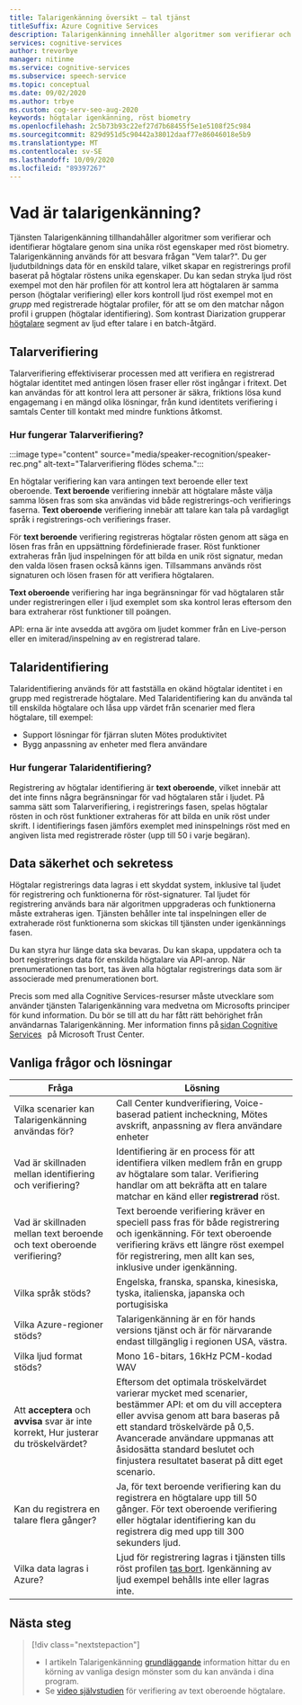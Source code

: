 ```yaml
---
title: Talarigenkänning översikt – tal tjänst
titleSuffix: Azure Cognitive Services
description: Talarigenkänning innehåller algoritmer som verifierar och identifierar högtalare genom sina unika röst egenskaper med röst biometry. Talarigenkänning används för att besvara frågan "Vem talar?". Den här artikeln är en översikt över fördelarna och funktionerna i Talarigenkännings tjänsten.
services: cognitive-services
author: trevorbye
manager: nitinme
ms.service: cognitive-services
ms.subservice: speech-service
ms.topic: conceptual
ms.date: 09/02/2020
ms.author: trbye
ms.custom: cog-serv-seo-aug-2020
keywords: högtalar igenkänning, röst biometry
ms.openlocfilehash: 2c5b73b93c22ef27d7b68455f5e1e5108f25c984
ms.sourcegitcommit: 829d951d5c90442a38012daaf77e86046018e5b9
ms.translationtype: MT
ms.contentlocale: sv-SE
ms.lasthandoff: 10/09/2020
ms.locfileid: "89397267"
---
```

# <a name="what-is-speaker-recognition"></a>Vad är talarigenkänning?

Tjänsten Talarigenkänning tillhandahåller algoritmer som verifierar och identifierar högtalare genom sina unika röst egenskaper med röst biometry. Talarigenkänning används för att besvara frågan "Vem talar?". Du ger ljudutbildnings data för en enskild talare, vilket skapar en registrerings profil baserat på högtalar röstens unika egenskaper. Du kan sedan stryka ljud röst exempel mot den här profilen för att kontrol lera att högtalaren är samma person (högtalar verifiering) eller kors kontroll ljud röst exempel mot en *grupp* med registrerade högtalar profiler, för att se om den matchar någon profil i gruppen (högtalar identifiering). Som kontrast Diarization grupperar [högtalare](batch-transcription.md#speaker-separation-diarization) segment av ljud efter talare i en batch-åtgärd.

## <a name="speaker-verification"></a>Talarverifiering

Talarverifiering effektiviserar processen med att verifiera en registrerad högtalar identitet med antingen lösen fraser eller röst ingångar i fritext. Det kan användas för att kontrol lera att personer är säkra, friktions lösa kund engagemang i en mängd olika lösningar, från kund identitets verifiering i samtals Center till kontakt med mindre funktions åtkomst.

### <a name="how-does-speaker-verification-work"></a>Hur fungerar Talarverifiering?

:::image type="content" source="media/speaker-recognition/speaker-rec.png" alt-text="Talarverifiering flödes schema.":::

En högtalar verifiering kan vara antingen text beroende eller text oberoende. **Text beroende** verifiering innebär att högtalare måste välja samma lösen fras som ska användas vid både registrerings-och verifierings faserna. **Text oberoende** verifiering innebär att talare kan tala på vardagligt språk i registrerings-och verifierings fraser.

För **text beroende** verifiering registreras högtalar rösten genom att säga en lösen fras från en uppsättning fördefinierade fraser. Röst funktioner extraheras från ljud inspelningen för att bilda en unik röst signatur, medan den valda lösen frasen också känns igen. Tillsammans används röst signaturen och lösen frasen för att verifiera högtalaren. 

**Text oberoende** verifiering har inga begränsningar för vad högtalaren står under registreringen eller i ljud exemplet som ska kontrol leras eftersom den bara extraherar röst funktioner till poängen. 

API: erna är inte avsedda att avgöra om ljudet kommer från en Live-person eller en imiterad/inspelning av en registrerad talare. 

## <a name="speaker-identification"></a>Talaridentifiering

Talaridentifiering används för att fastställa en okänd högtalar identitet i en grupp med registrerade högtalare. Med Talaridentifiering kan du använda tal till enskilda högtalare och låsa upp värdet från scenarier med flera högtalare, till exempel:

* Support lösningar för fjärran sluten Mötes produktivitet 
* Bygg anpassning av enheter med flera användare

### <a name="how-does-speaker-identification-work"></a>Hur fungerar Talaridentifiering?

Registrering av högtalar identifiering är **text oberoende**, vilket innebär att det inte finns några begränsningar för vad högtalaren står i ljudet. På samma sätt som Talarverifiering, i registrerings fasen, spelas högtalar rösten in och röst funktioner extraheras för att bilda en unik röst under skrift. I identifierings fasen jämförs exemplet med ininspelnings röst med en angiven lista med registrerade röster (upp till 50 i varje begäran).

## <a name="data-security-and-privacy"></a>Data säkerhet och sekretess

Högtalar registrerings data lagras i ett skyddat system, inklusive tal ljudet för registrering och funktionerna för röst-signaturer. Tal ljudet för registrering används bara när algoritmen uppgraderas och funktionerna måste extraheras igen. Tjänsten behåller inte tal inspelningen eller de extraherade röst funktionerna som skickas till tjänsten under igenkännings fasen. 

Du kan styra hur länge data ska bevaras. Du kan skapa, uppdatera och ta bort registrerings data för enskilda högtalare via API-anrop. När prenumerationen tas bort, tas även alla högtalar registrerings data som är associerade med prenumerationen bort. 

Precis som med alla Cognitive Services-resurser måste utvecklare som använder tjänsten Talarigenkänning vara medvetna om Microsofts principer för kund information. Du bör se till att du har fått rätt behörighet från användarnas Talarigenkänning. Mer information finns på [sidan Cognitive Services](https://azure.microsoft.com/support/legal/cognitive-services-compliance-and-privacy/)   på Microsoft Trust Center. 

## <a name="common-questions-and-solutions"></a>Vanliga frågor och lösningar

| Fråga | Lösning |
|---------|----------|
| Vilka scenarier kan Talarigenkänning användas för? | Call Center kundverifiering, Voice-baserad patient incheckning, Mötes avskrift, anpassning av flera användare enheter|
| Vad är skillnaden mellan identifiering och verifiering? | Identifiering är en process för att identifiera vilken medlem från en grupp av högtalare som talar. Verifiering handlar om att bekräfta att en talare matchar en känd eller **registrerad** röst.|
| Vad är skillnaden mellan text beroende och text oberoende verifiering? | Text beroende verifiering kräver en speciell pass fras för både registrering och igenkänning. För text oberoende verifiering krävs ett längre röst exempel för registrering, men allt kan ses, inklusive under igenkänning.|
| Vilka språk stöds? | Engelska, franska, spanska, kinesiska, tyska, italienska, japanska och portugisiska |
| Vilka Azure-regioner stöds? | Talarigenkänning är en för hands versions tjänst och är för närvarande endast tillgänglig i regionen USA, västra.|
| Vilka ljud format stöds? | Mono 16-bitars, 16kHz PCM-kodad WAV |
| Att **acceptera** och **avvisa** svar är inte korrekt, Hur justerar du tröskelvärdet? | Eftersom det optimala tröskelvärdet varierar mycket med scenarier, bestämmer API: et om du vill acceptera eller avvisa genom att bara baseras på ett standard tröskelvärde på 0,5. Avancerade användare uppmanas att åsidosätta standard beslutet och finjustera resultatet baserat på ditt eget scenario. |
| Kan du registrera en talare flera gånger? | Ja, för text beroende verifiering kan du registrera en högtalare upp till 50 gånger. För text oberoende verifiering eller högtalar identifiering kan du registrera dig med upp till 300 sekunders ljud. |
| Vilka data lagras i Azure? | Ljud för registrering lagras i tjänsten tills röst profilen [tas bort](speaker-recognition-basics.md#deleting-voice-profile-enrollments). Igenkänning av ljud exempel behålls inte eller lagras inte. |

## <a name="next-steps"></a>Nästa steg

> [!div class="nextstepaction"]
> * I artikeln Talarigenkänning [grundläggande](speaker-recognition-basics.md) information hittar du en körning av vanliga design mönster som du kan använda i dina program.
> * Se [video självstudien](https://azure.microsoft.com/resources/videos/speaker-recognition-text-independent-verification-developer-tutorial/) för verifiering av text oberoende högtalare.
